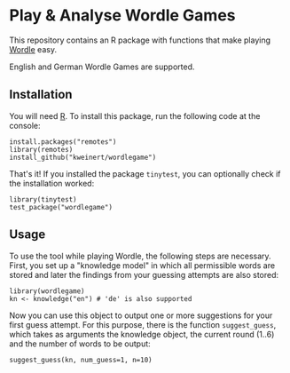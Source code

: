 # Play & Analyse Wordle Games

This repository contains an R package with functions that make playing [Wordle](https://www.nytimes.com/games/wordle/index.html) easy.

English and German Wordle Games are supported.

## Installation

You will need [R](https://www.r-project.org/). To install this package, run the following code at the console:

```
install.packages("remotes")
library(remotes)
install_github("kweinert/wordlegame")
```

That's it! If you installed the package `tinytest`, you can optionally check if the installation worked:

```
library(tinytest)
test_package("wordlegame")
```

## Usage

To use the tool while playing Wordle, the following steps are necessary. First, you set up a "knowledge model" in which all permissible words are stored and later the findings from your guessing attempts are also stored:

```
library(wordlegame)
kn <- knowledge("en") # 'de' is also supported
```

Now you can use this object to output one or more suggestions for your first guess attempt. For this purpose, there is the function `suggest_guess`, which takes as arguments the knowledge object, the current round (1..6) and the number of words to be output:

```
suggest_guess(kn, num_guess=1, n=10)
```



